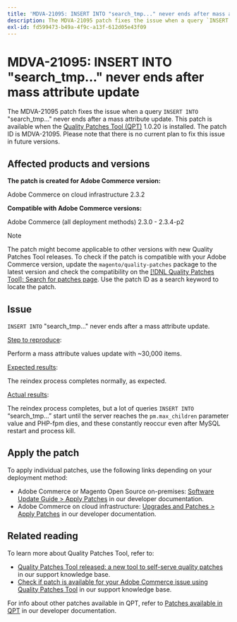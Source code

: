 ```yaml
---
title: 'MDVA-21095: INSERT INTO "search_tmp..." never ends after mass attribute update'
description: The MDVA-21095 patch fixes the issue when a query `INSERT INTO` "search\_tmp..." never ends after a mass attribute update. This patch is available when the [Quality Patches Tool (QPT)](/help/announcements/adobe-commerce-announcements/magento-quality-patches-released-new-tool-to-self-serve-quality-patches.md) 1.0.20 is installed. The patch ID is MDVA-21095. Please note that there is no current plan to fix this issue in future versions.
exl-id: fd599473-b49a-4f9c-a13f-612d05e43f09
---
```

# MDVA-21095: INSERT INTO "search_tmp..." never ends after mass attribute update

The MDVA-21095 patch fixes the issue when a query `INSERT INTO` "search\_tmp..." never ends after a mass attribute update. This patch is available when the [Quality Patches Tool (QPT)](/help/announcements/adobe-commerce-announcements/magento-quality-patches-released-new-tool-to-self-serve-quality-patches.md) 1.0.20 is installed. The patch ID is MDVA-21095. Please note that there is no current plan to fix this issue in future versions.

## Affected products and versions

**The patch is created for Adobe Commerce version:**

Adobe Commerce on cloud infrastructure 2.3.2

**Compatible with Adobe Commerce versions:**

Adobe Commerce (all deployment methods) 2.3.0 - 2.3.4-p2

>[!NOTE]
>
>The patch might become applicable to other versions with new Quality Patches Tool releases. To check if the patch is compatible with your Adobe Commerce version, update the `magento/quality-patches` package to the latest version and check the compatibility on the [[!DNL Quality Patches Tool]: Search for patches page](https://devdocs.magento.com/quality-patches/tool.html#patch-grid). Use the patch ID as a search keyword to locate the patch.

## Issue

`INSERT INTO` "search\_tmp..." never ends after a mass attribute update.

<u>Step to reproduce</u>:

Perform a mass attribute values update with ~30,000 items.

<u>Expected results</u>:

The reindex process completes normally, as expected.

<u>Actual results</u>:

The reindex process completes, but a lot of queries `INSERT INTO` “search\_tmp…” start until the server reaches the `pm.max_children` parameter value and PHP-fpm dies, and these constantly reoccur even after MySQL restart and process kill.

## Apply the patch

To apply individual patches, use the following links depending on your deployment method:

* Adobe Commerce or Magento Open Source on-premises: [Software Update Guide > Apply Patches](https://devdocs.magento.com/guides/v2.4/comp-mgr/patching/mqp.html) in our developer documentation.
* Adobe Commerce on cloud infrastructure: [Upgrades and Patches > Apply Patches](https://devdocs.magento.com/cloud/project/project-patch.html) in our developer documentation.

## Related reading

To learn more about Quality Patches Tool, refer to:

* [Quality Patches Tool released: a new tool to self-serve quality patches](/help/announcements/adobe-commerce-announcements/magento-quality-patches-released-new-tool-to-self-serve-quality-patches.md) in our support knowledge base.
* [Check if patch is available for your Adobe Commerce issue using Quality Patches Tool](/help/support-tools/patches-available-in-qpt-tool/check-patch-for-magento-issue-with-magento-quality-patches.md) in our support knowledge base.

For info about other patches available in QPT, refer to [Patches available in QPT](https://devdocs.magento.com/quality-patches/tool.html#patch-grid) in our developer documentation.

